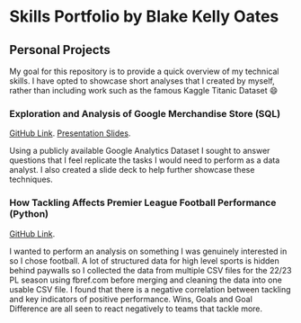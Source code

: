 # **Skills Portfolio by Blake Kelly Oates**
## **Personal Projects**
My goal for this repository is to provide a quick overview of my technical skills. I have opted to showcase short analyses that I created by myself, rather than including work such as the famous Kaggle Titanic Dataset :smile: 
### **Exploration and Analysis of Google Merchandise Store (SQL)**
[GitHub Link](https://github.com/blakedata/BlakeCV/blob/b63bc683df0ef624e9fd4dea7c03c1c60fe275f6/MerchandiseStoreAnalysis.sql). [Presentation Slides](https://github.com/blakedata/BlakeCV/blob/b63bc683df0ef624e9fd4dea7c03c1c60fe275f6/GoogleMerchandiseStoreAssessment.pdf).

Using a publicly available Google Analytics Dataset I sought to answer questions that I feel replicate the tasks I would need to perform as a data analyst. I also created a slide deck to help further showcase these techniques.

### **How Tackling Affects Premier League Football Performance (Python)**
[GitHub Link](https://github.com/blakedata/BlakeCV/blob/093d38019aed589bb7acd868a2601668b7bbe0a5/How%20Tackling%20Affects%20Premier%20League%20Football%20Performance.ipynb).

I wanted to perform an analysis on something I was genuinely interested in so I chose football. A lot of structured data for high level sports is hidden behind paywalls so I collected the data from multiple CSV files for the 22/23 PL season using fbref.com before merging and cleaning the data into one usable CSV file.
I found that there is a negative correlation between tackling and key indicators of positive performance. Wins, Goals and Goal Difference are all seen to react negatively to teams that tackle more.
